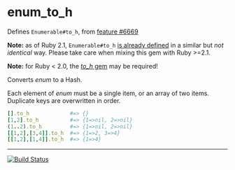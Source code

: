 enum_to_h
=========

Defines `Enumerable#to_h`, from [feature #6669](https://bugs.ruby-lang.org/issues/6669)

**Note:** as of Ruby 2.1, `Enumerable#to_h` [is already defined](http://ruby-doc.org/core-2.1.0/Enumerable.html#method-i-to_h) in a similar but _not identical_ way.  Please take care when mixing this gem with Ruby >=2.1.

**Note:** for Ruby < 2.0, the [*to_h* gem](https://rubygems.org/gems/to_h) may be required!

Converts *enum* to a Hash.

Each element of *enum* must be a single item, or an array of two items.
Duplicate keys are overwritten in order.

```ruby
[].to_h             #=> {}
[1,2].to_h          #=> {1=>nil, 2=>nil}
(1..2).to_h         #=> {1=>nil, 2=>nil}
[[1,2],[3,4]].to_h  #=> {1=>2, 3=>4}
[[1,2],[1,4]].to_h  #=> {1=>4}
```

----

[![Build Status](https://travis-ci.org/phluid61/to_h-gem.png)](https://travis-ci.org/phluid61/to_h-gem)
